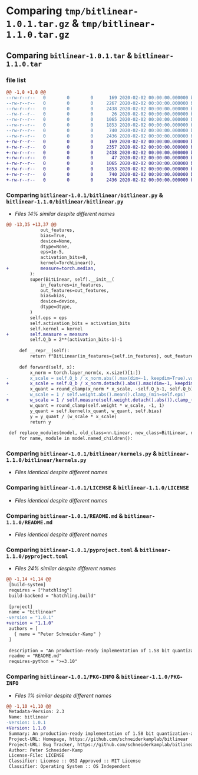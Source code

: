 # Comparing `tmp/bitlinear-1.0.1.tar.gz` & `tmp/bitlinear-1.1.0.tar.gz`

## Comparing `bitlinear-1.0.1.tar` & `bitlinear-1.1.0.tar`

### file list

```diff
@@ -1,8 +1,8 @@
--rw-r--r--   0        0        0      169 2020-02-02 00:00:00.000000 bitlinear-1.0.1/bitlinear/__init__.py
--rw-r--r--   0        0        0     2267 2020-02-02 00:00:00.000000 bitlinear-1.0.1/bitlinear/bitlinear.py
--rw-r--r--   0        0        0     2438 2020-02-02 00:00:00.000000 bitlinear-1.0.1/bitlinear/kernels.py
--rw-r--r--   0        0        0       26 2020-02-02 00:00:00.000000 bitlinear-1.0.1/.gitignore
--rw-r--r--   0        0        0     1065 2020-02-02 00:00:00.000000 bitlinear-1.0.1/LICENSE
--rw-r--r--   0        0        0     1853 2020-02-02 00:00:00.000000 bitlinear-1.0.1/README.md
--rw-r--r--   0        0        0      740 2020-02-02 00:00:00.000000 bitlinear-1.0.1/pyproject.toml
--rw-r--r--   0        0        0     2436 2020-02-02 00:00:00.000000 bitlinear-1.0.1/PKG-INFO
+-rw-r--r--   0        0        0      169 2020-02-02 00:00:00.000000 bitlinear-1.1.0/bitlinear/__init__.py
+-rw-r--r--   0        0        0     2357 2020-02-02 00:00:00.000000 bitlinear-1.1.0/bitlinear/bitlinear.py
+-rw-r--r--   0        0        0     2438 2020-02-02 00:00:00.000000 bitlinear-1.1.0/bitlinear/kernels.py
+-rw-r--r--   0        0        0       47 2020-02-02 00:00:00.000000 bitlinear-1.1.0/.gitignore
+-rw-r--r--   0        0        0     1065 2020-02-02 00:00:00.000000 bitlinear-1.1.0/LICENSE
+-rw-r--r--   0        0        0     1853 2020-02-02 00:00:00.000000 bitlinear-1.1.0/README.md
+-rw-r--r--   0        0        0      740 2020-02-02 00:00:00.000000 bitlinear-1.1.0/pyproject.toml
+-rw-r--r--   0        0        0     2436 2020-02-02 00:00:00.000000 bitlinear-1.1.0/PKG-INFO
```

### Comparing `bitlinear-1.0.1/bitlinear/bitlinear.py` & `bitlinear-1.1.0/bitlinear/bitlinear.py`

 * *Files 14% similar despite different names*

```diff
@@ -13,35 +13,37 @@
             out_features,
             bias=True,
             device=None,
             dtype=None,
             eps=1e-5,
             activation_bits=8,
             kernel=TorchLinear(),
+            measure=torch.median,
         ):
         super(BitLinear, self).__init__(
             in_features=in_features,
             out_features=out_features,
             bias=bias,
             device=device,
             dtype=dtype,
         )
         self.eps = eps
         self.activation_bits = activation_bits
         self.kernel = kernel
+        self.measure = measure
         self.Q_b = 2**(activation_bits-1)-1
 
     def __repr__(self):
         return f"BitLinear(in_features={self.in_features}, out_features={self.out_features}, bias={self.bias is not None}, eps={self.eps}, activation_bits={self.activation_bits}, kernel={self.kernel})"
 
     def forward(self, x):
         x_norm = torch.layer_norm(x, x.size()[1:])
-        x_scale = self.Q_b / x_norm.abs().max(dim=-1, keepdim=True).values.clamp_(min=self.eps)
+        x_scale = self.Q_b / x_norm.detach().abs().max(dim=-1, keepdim=True).values.clamp_(min=self.eps)
         x_quant = round_clamp(x_norm * x_scale, -self.Q_b-1, self.Q_b)
-        w_scale = 1 / self.weight.abs().mean().clamp_(min=self.eps)
+        w_scale = 1 / self.measure(self.weight.detach().abs()).clamp_(min=self.eps)
         w_quant = round_clamp(self.weight * w_scale, -1, 1)
         y_quant = self.kernel(x_quant, w_quant, self.bias)
         y = y_quant / (w_scale * x_scale)
         return y
 
 def replace_modules(model, old_class=nn.Linear, new_class=BitLinear, new_class_kwargs={}):
     for name, module in model.named_children():
```

### Comparing `bitlinear-1.0.1/bitlinear/kernels.py` & `bitlinear-1.1.0/bitlinear/kernels.py`

 * *Files identical despite different names*

### Comparing `bitlinear-1.0.1/LICENSE` & `bitlinear-1.1.0/LICENSE`

 * *Files identical despite different names*

### Comparing `bitlinear-1.0.1/README.md` & `bitlinear-1.1.0/README.md`

 * *Files identical despite different names*

### Comparing `bitlinear-1.0.1/pyproject.toml` & `bitlinear-1.1.0/pyproject.toml`

 * *Files 24% similar despite different names*

```diff
@@ -1,14 +1,14 @@
 [build-system]
 requires = ["hatchling"]
 build-backend = "hatchling.build"
 
 [project]
 name = "bitlinear"
-version = "1.0.1"
+version = "1.1.0"
 authors = [
   { name = "Peter Schneider-Kamp" }
 ]
 
 description = "An production-ready implementation of 1.58 bit quantization-aware training and inference."
 readme = "README.md"
 requires-python = ">=3.10"
```

### Comparing `bitlinear-1.0.1/PKG-INFO` & `bitlinear-1.1.0/PKG-INFO`

 * *Files 1% similar despite different names*

```diff
@@ -1,10 +1,10 @@
 Metadata-Version: 2.3
 Name: bitlinear
-Version: 1.0.1
+Version: 1.1.0
 Summary: An production-ready implementation of 1.58 bit quantization-aware training and inference.
 Project-URL: Homepage, https://github.com/schneiderkamplab/bitlinear
 Project-URL: Bug Tracker, https://github.com/schneiderkamplab/bitlinear/issues
 Author: Peter Schneider-Kamp
 License-File: LICENSE
 Classifier: License :: OSI Approved :: MIT License
 Classifier: Operating System :: OS Independent
```

